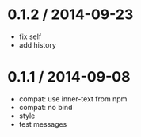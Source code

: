 
0.1.2 / 2014-09-23 
==================

 * fix self
 * add history

0.1.1 / 2014-09-08 
==================

 * compat: use inner-text from npm
 * compat: no bind
 * style
 * test messages
